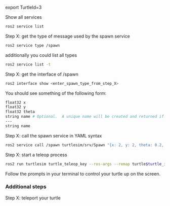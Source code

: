 
export TurtleId=3

Show all services
```bash
ros2 service list
```

Step X: get the type of message used by the spawn service
```bash
ros2 service type /spawn
```



additionally you could list all types
```bash
ros2 service list -t
```

Step X: get the interface of /spawn
```bash
ros2 interface show <enter_spawn_type_from_step_X>
```

You should see something of the following form:
```bash
float32 x
float32 y
float32 theta
string name # Optional.  A unique name will be created and returned if this is empty
---
string name
```


Step X: call the spawn service in YAML syntax
```bash
ros2 service call /spawn turtlesim/srv/Spawn "{x: 2, y: 2, theta: 0.2, name: 'turtle$TurtleId'}"
```


Step X: start a teleop process
```bash
ros2 run turtlesim turtle_teleop_key --ros-args --remap turtle$turtle_id/cmd_vel:=turtle$turtle_id/cmd_vel
```

Follow the prompts in your terminal to control your turtle up on the screen.

### Additional steps

Step X: teleport your turtle
```bash

```



